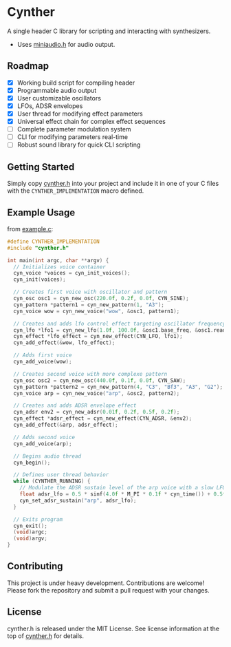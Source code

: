 # Cynther

A single header C library for scripting and interacting with synthesizers.

- Uses [miniaudio.h](https://github.com/mackron/miniaudio) for audio output.

## Roadmap

- [x] Working build script for compiling header
- [x] Programmable audio output
- [x] User customizable oscillators
- [x] LFOs, ADSR envelopes
- [x] User thread for modifying effect parameters
- [x] Universal effect chain for complex effect sequences
- [ ] Complete parameter modulation system
- [ ] CLI for modifying parameters real-time
- [ ] Robust sound library for quick CLI scripting

## Getting Started

Simply copy [cynther.h](cynther.h) into your project and include it in one of your C files with the `CYNTHER_IMPLEMENTATION` macro defined.

## Example Usage

from [example.c](example.c):

```C
#define CYNTHER_IMPLEMENTATION
#include "cynther.h"

int main(int argc, char **argv) {
  // Initializes voice container
  cyn_voice *voices = cyn_init_voices();
  cyn_init(voices);

  // Creates first voice with oscillator and pattern
  cyn_osc osc1 = cyn_new_osc(220.0f, 0.2f, 0.0f, CYN_SINE);
  cyn_pattern *pattern1 = cyn_new_pattern(1, "A3");
  cyn_voice wow = cyn_new_voice("wow", &osc1, pattern1);

  // Creates and adds lfo control effect targeting oscillator frequency
  cyn_lfo *lfo1 = cyn_new_lfo(1.0f, 100.0f, &osc1.base_freq, &osc1.read_freq);
  cyn_effect *lfo_effect = cyn_new_effect(CYN_LFO, lfo1);
  cyn_add_effect(&wow, lfo_effect);

  // Adds first voice
  cyn_add_voice(wow);

  // Creates second voice with more complexe pattern
  cyn_osc osc2 = cyn_new_osc(440.0f, 0.1f, 0.0f, CYN_SAW);
  cyn_pattern *pattern2 = cyn_new_pattern(4, "C3", "Bf3", "A3", "G2");
  cyn_voice arp = cyn_new_voice("arp", &osc2, pattern2);

  // Creates and adds ADSR envelope effect
  cyn_adsr env2 = cyn_new_adsr(0.01f, 0.2f, 0.5f, 0.2f);
  cyn_effect *adsr_effect = cyn_new_effect(CYN_ADSR, &env2);
  cyn_add_effect(&arp, adsr_effect);

  // Adds second voice
  cyn_add_voice(arp);

  // Begins audio thread
  cyn_begin();

  // Defines user thread behavior
  while (CYNTHER_RUNNING) {
    // Modulate the ADSR sustain level of the arp voice with a slow LFO
    float adsr_lfo = 0.5 * sinf(4.0f * M_PI * 0.1f * cyn_time()) + 0.5f;
    cyn_set_adsr_sustain("arp", adsr_lfo);
  }

  // Exits program
  cyn_exit();
  (void)argc;
  (void)argv;
}
```

## Contributing

This project is under heavy development. Contributions are welcome! Please fork the repository and submit a pull request with your changes.

## License

cynther.h is released under the MIT License. See license information at the top of [cynther.h](cynther.h) for details.
